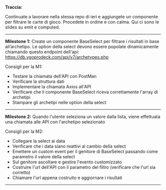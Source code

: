 **Traccia:**

Continuate a lavorare nella stessa repo di ieri e aggiungete un componente per filtrare le carte di gioco. Procedete in ordine e con calma.
Qui ci sono le slides su emit e computed.

---

**Milestone 1:**
Create un componente BaseSelect per filtrare i risultati in base all’archetipo.
Le option della select devono essere popolate dinamicamente chiamando questo endpoint dell'api:
https://db.ygoprodeck.com/api/v7/archetypes.php

Consigli per la M1:

- Testare la chiamata dell'API con PostMan
- Verificare la struttura dati
- Implementare la chiamata Axios all'API
- Verificare che il componente BaseSelect riceva correttamente l'array di archetipi
- Stampare gli archetipi nelle option della select

---

**Milestone 2:**
Quando l'utente seleziona un valore dalla lista, viene effettuata una chiamata alle API con l'archetipo selezionato

Consigli per la M2:

- Collegare la select ai data
- Verificare che i data siano reattivi al cambio della select
- Emettere un custom event per il genitore di BaseSelect passando come parametro il valore della select
- Sul genitore ascoltare e gestire l'evento customizzato
- Costruire l'url dell'API con il parametro del filtro (verificare che l'url sia corretto)
- Chiamare l'url appena costruito e aggiornare i risultati

---
